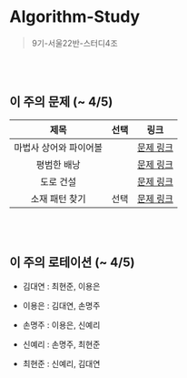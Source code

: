 # Algorithm-Study
> 9기-서울22반-스터디4조


<br></br>

## 이 주의 문제 (~ 4/5)
| 제목 | 선택 | 링크 | 
| :---: | :---: | :---: |
| 마법사 상어와 파이어볼 |  | [문제 링크](https://www.acmicpc.net/problem/20056) |
| 평범한 배낭  |  | [문제 링크](https://www.acmicpc.net/problem/12865) |
| 도로 건설 |  | [문제 링크](https://pro.mincoding.co.kr/problem-step/7/level/106/detail/dijkstra_temp2) |
| 소재 패턴 찾기 | 선택 | [문제 링크](https://pro.mincoding.co.kr/problem-step/7/level/92/detail/G6LV43_%ED%8C%A8%ED%84%B4%EC%B0%BE%EA%B8%B0) |


<br></br>

## 이 주의 로테이션 (~ 4/5)

- 김대연 : 최현준, 이용은

- 이용은 : 김대연, 손명주

- 손명주 : 이용은, 신예리

- 신예리 : 손명주, 최현준

- 최현준 : 신예리, 김대연


